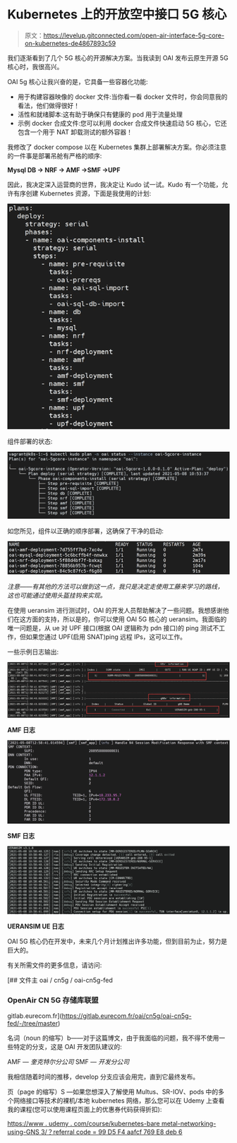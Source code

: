 # Kubernetes 上的开放空中接口 5G 核心

> 原文：<https://levelup.gitconnected.com/open-air-interface-5g-core-on-kubernetes-de4867893c59>

我们逐渐看到了几个 5G 核心的开源解决方案。当我读到 OAI 发布云原生开源 5G 核心时，我很高兴。

OAI 5g 核心让我兴奋的是，它具备一些容器化功能:

*   用于构建容器映像的 docker 文件:当你看一看 docker 文件时，你会同意我的看法，他们做得很好！
*   活性和就绪脚本:这有助于确保只有健康的 pod 用于流量处理
*   示例 docker 合成文件:您可以利用 docker 合成文件快速启动 5G 核心，它还包含一个用于 NAT 卸载测试的额外容器！

我修改了 docker compose 以在 Kubernetes 集群上部署解决方案。你必须注意的一件事是部署吊舱有严格的顺序:

**Mysql DB → NRF → AMF →SMF →UPF**

因此，我决定深入运营商的世界，我决定让 Kudo 试一试。Kudo 有一个功能，允许有序创建 Kubernetes 资源，下面是我使用的计划:

![](img/88359b4a6609ffaf61bc9de928c78fa6.png)

组件部署的状态:

![](img/122b0c84b72e010352ad7ea838493656.png)

如您所见，组件以正确的顺序部署，这确保了干净的启动:

![](img/07234dff100e2aba4cb4e67f3ec37652.png)

*注意——有其他的方法可以做到这一点，我只是决定走使用工藤来学习的路线，这也可能通过使用头盔挂钩来实现。*

在使用 ueransim 进行测试时，OAI 的开发人员帮助解决了一些问题。我想感谢他们在这方面的支持，所以是的，你可以使用 OAI 5G 核心的 ueransim。我面临的唯一问题是，从 ue 对 UPF 接口(根据 OAI 逻辑称为 pdn 接口)的 ping 测试不工作，但如果您通过 UPF(启用 SNAT)ping 远程 IPs，这可以工作。

一些示例日志输出:

![](img/15c45bfd81dd1b4fc0ee091e9f36914f.png)

**AMF 日志**

![](img/94aa84d8eae4b1c6d19666385614f3a6.png)

**SMF 日志**

![](img/0a204485c6961c35fb8ba018446ba0f6.png)

**UERANSIM UE 日志**

OAI 5G 核心仍在开发中，未来几个月计划推出许多功能，但到目前为止，努力是巨大的。

有关所需文件的更多信息，请访问:

[](https://gitlab.eurecom.fr/oai/cn5g/oai-cn5g-fed/-/tree/master) [## 文件主 oai / cn5g / oai-cn5g-fed

### OpenAir CN 5G 存储库联盟

gitlab.eurecom.fr](https://gitlab.eurecom.fr/oai/cn5g/oai-cn5g-fed/-/tree/master) 

名词（noun 的缩写）b——对于这篇博文，由于我面临的问题，我不得不使用一些特定的分支，这是 OAI 开发团队建议的:

AMF — *奎克特尔分公司*
SMF — *开发分公司*

我相信随着时间的推移，develop 分支应该会用完，直到它最终发布。

页（page 的缩写）S —如果您想深入了解使用 Multus、SR-IOV、pods 中的多个网络接口等技术的裸机/本地 kubernetes 网络，那么您可以在 Udemy 上查看我的课程(您可以使用课程页面上的优惠券代码获得折扣):

[https://www . udemy . com/course/kubernetes-bare metal-networking-using-GNS 3/？referral code = 99 D5 F4 aafcf 769 E8 deb 6](https://www.udemy.com/course/kubernetes-baremetal-networking-using-gns3/?referralCode=99D5F4AAFCF769E8DEB6)